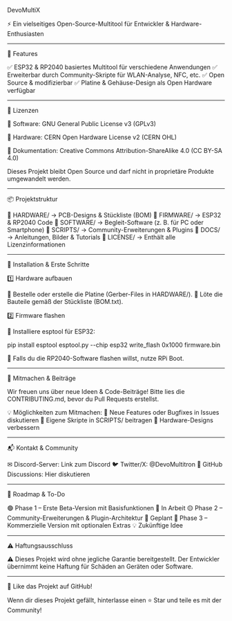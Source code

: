 DevoMultiX 

⚡ Ein vielseitiges Open-Source-Multitool für Entwickler & Hardware-Enthusiasten

---

🚀 Features

✅ ESP32 & RP2040 basiertes Multitool für verschiedene Anwendungen
✅ Erweiterbar durch Community-Skripte für WLAN-Analyse, NFC, etc.
✅ Open Source & modifizierbar
✅ Platine & Gehäuse-Design als Open Hardware verfügbar


---

📜 Lizenzen

📜 Software: GNU General Public License v3 (GPLv3)

🔩 Hardware: CERN Open Hardware License v2 (CERN OHL)

📖 Dokumentation: Creative Commons Attribution-ShareAlike 4.0 (CC BY-SA 4.0)


Dieses Projekt bleibt Open Source und darf nicht in proprietäre Produkte umgewandelt werden.

---

📦 Projektstruktur

📂 HARDWARE/ → PCB-Designs & Stückliste (BOM)
📂 FIRMWARE/ → ESP32 & RP2040 Code
📂 SOFTWARE/ → Begleit-Software (z. B. für PC oder Smartphone)
📂 SCRIPTS/ → Community-Erweiterungen & Plugins
📂 DOCS/ → Anleitungen, Bilder & Tutorials
📂 LICENSE/ → Enthält alle Lizenzinformationen


---

🔧 Installation & Erste Schritte

1️⃣ Hardware aufbauen

📌 Bestelle oder erstelle die Platine (Gerber-Files in HARDWARE/).
📌 Löte die Bauteile gemäß der Stückliste (BOM.txt).

2️⃣ Firmware flashen

📌 Installiere esptool für ESP32:

pip install esptool
esptool.py --chip esp32 write_flash 0x1000 firmware.bin

📌 Falls du die RP2040-Software flashen willst, nutze RPi Boot.


---

🤝 Mitmachen & Beiträge

Wir freuen uns über neue Ideen & Code-Beiträge! Bitte lies die CONTRIBUTING.md, bevor du Pull Requests erstellst.

💡 Möglichkeiten zum Mitmachen:
🔹 Neue Features oder Bugfixes in Issues diskutieren
🔹 Eigene Skripte in SCRIPTS/ beitragen
🔹 Hardware-Designs verbessern


---

📬 Kontakt & Community

✉ Discord-Server: Link zum Discord
🐦 Twitter/X: @DevoMultitron
💬 GitHub Discussions: Hier diskutieren


---

📅 Roadmap & To-Do

🟢 Phase 1 – Erste Beta-Version mit Basisfunktionen 🔄 In Arbeit
🟡 Phase 2 – Community-Erweiterungen & Plugin-Architektur 🚧 Geplant
🔴 Phase 3 – Kommerzielle Version mit optionalen Extras 💡 Zukünftige Idee


---

⚠ Haftungsausschluss

⚠ Dieses Projekt wird ohne jegliche Garantie bereitgestellt. Der Entwickler übernimmt keine Haftung für Schäden an Geräten oder Software.


---

🌟 Like das Projekt auf GitHub!

Wenn dir dieses Projekt gefällt, hinterlasse einen ⭐ Star und teile es mit der Community!
